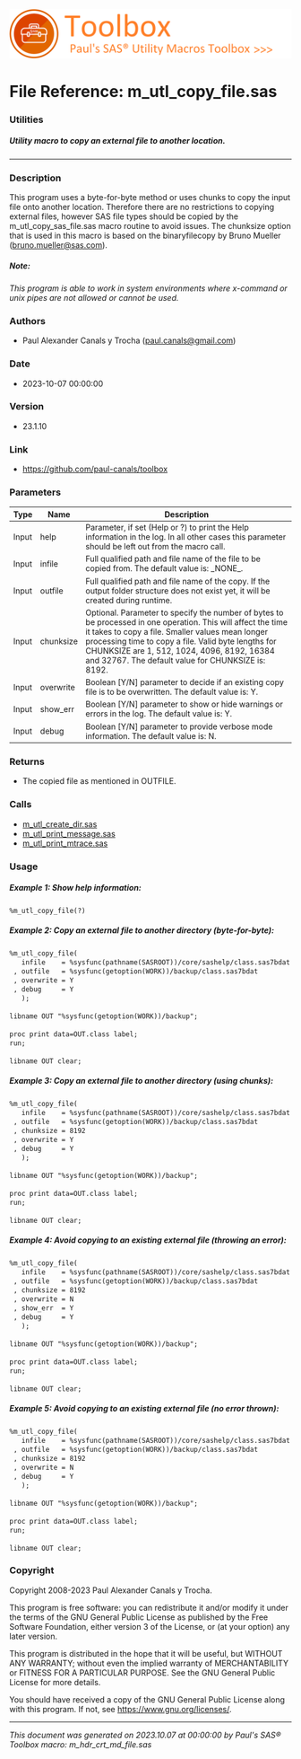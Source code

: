 ![../../misc/images/doc_banner.png](../../misc/images/doc_banner.png)
# 
# File Reference: m_utl_copy_file.sas

### Utilities

##### Utility macro to copy an external file to another location.

***

### Description
This program uses a byte-for-byte method or uses chunks to copy the input file onto another location. Therefore there are no restrictions to copying external files, however SAS file types should be copied by the m_utl_copy_sas_file.sas macro routine to avoid issues. The chunksize option that is used in this macro is based on the binaryfilecopy by Bruno Mueller (bruno.mueller@sas.com).

##### *Note:*
*This program is able to work in system environments where x-command or unix pipes are not allowed or cannot be used.*

### Authors
* Paul Alexander Canals y Trocha (paul.canals@gmail.com)

### Date
* 2023-10-07 00:00:00

### Version
* 23.1.10

### Link
* https://github.com/paul-canals/toolbox

### Parameters
| Type | Name | Description |
| ---- | ---- | ----------- |
| Input | help | Parameter, if set (Help or ?) to print the Help information in the log. In all other cases this parameter should be left out from the macro call. |
| Input | infile | Full qualified path and file name of the file to be copied from. The default value is: \_NONE\_. |
| Input | outfile | Full qualified path and file name of the copy. If the output folder structure does not exist yet, it will be created during runtime. |
| Input | chunksize | Optional. Parameter to specify the number of bytes to be processed in one operation. This will affect the time it takes to copy a file. Smaller values mean longer processing time to copy a file. Valid byte lengths for CHUNKSIZE are 1, 512, 1024, 4096, 8192, 16384 and 32767. The default value for CHUNKSIZE is: 8192. |
| Input | overwrite | Boolean [Y/N] parameter to decide if an existing copy file is to be overwritten. The default value is: Y. |
| Input | show_err | Boolean [Y/N] parameter to show or hide warnings or errors in the log. The default value is: Y. |
| Input | debug | Boolean [Y/N] parameter to provide verbose mode information. The default value is: N. |

### Returns
* The copied file as mentioned in OUTFILE.

### Calls
* [m_utl_create_dir.sas](m_utl_create_dir.md)
* [m_utl_print_message.sas](m_utl_print_message.md)
* [m_utl_print_mtrace.sas](m_utl_print_mtrace.md)

### Usage

##### Example 1: Show help information:
```sas
%m_utl_copy_file(?)
```

##### Example 2: Copy an external file to another directory (byte-for-byte):
```sas
%m_utl_copy_file(
   infile    = %sysfunc(pathname(SASROOT))/core/sashelp/class.sas7bdat
 , outfile   = %sysfunc(getoption(WORK))/backup/class.sas7bdat
 , overwrite = Y
 , debug     = Y
   );

libname OUT "%sysfunc(getoption(WORK))/backup";

proc print data=OUT.class label;
run;

libname OUT clear;

```

##### Example 3: Copy an external file to another directory (using chunks):
```sas
%m_utl_copy_file(
   infile    = %sysfunc(pathname(SASROOT))/core/sashelp/class.sas7bdat
 , outfile   = %sysfunc(getoption(WORK))/backup/class.sas7bdat
 , chunksize = 8192
 , overwrite = Y
 , debug     = Y
   );

libname OUT "%sysfunc(getoption(WORK))/backup";

proc print data=OUT.class label;
run;

libname OUT clear;

```

##### Example 4: Avoid copying to an existing external file (throwing an error):
```sas
%m_utl_copy_file(
   infile    = %sysfunc(pathname(SASROOT))/core/sashelp/class.sas7bdat
 , outfile   = %sysfunc(getoption(WORK))/backup/class.sas7bdat
 , chunksize = 8192
 , overwrite = N
 , show_err  = Y
 , debug     = Y
   );

libname OUT "%sysfunc(getoption(WORK))/backup";

proc print data=OUT.class label;
run;

libname OUT clear;

```

##### Example 5: Avoid copying to an existing external file (no error thrown):
```sas
%m_utl_copy_file(
   infile    = %sysfunc(pathname(SASROOT))/core/sashelp/class.sas7bdat
 , outfile   = %sysfunc(getoption(WORK))/backup/class.sas7bdat
 , chunksize = 8192
 , overwrite = N
 , debug     = Y
   );

libname OUT "%sysfunc(getoption(WORK))/backup";

proc print data=OUT.class label;
run;

libname OUT clear;

```

### Copyright
Copyright 2008-2023 Paul Alexander Canals y Trocha. 
 
This program is free software: you can redistribute it and/or modify 
it under the terms of the GNU General Public License as published by 
the Free Software Foundation, either version 3 of the License, or 
(at your option) any later version. 
 
This program is distributed in the hope that it will be useful, 
but WITHOUT ANY WARRANTY; without even the implied warranty of 
MERCHANTABILITY or FITNESS FOR A PARTICULAR PURPOSE. See the 
GNU General Public License for more details. 
 
You should have received a copy of the GNU General Public License 
along with this program. If not, see <https://www.gnu.org/licenses/>. 


***
*This document was generated on 2023.10.07 at 00:00:00 by Paul's SAS&reg; Toolbox macro: m_hdr_crt_md_file.sas*
